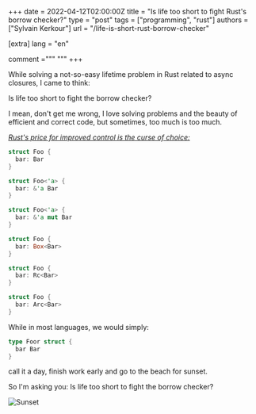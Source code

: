 +++
date = 2022-04-12T02:00:00Z
title = "Is life too short to fight Rust's borrow checker?"
type = "post"
tags = ["programming", "rust"]
authors = ["Sylvain Kerkour"]
url = "/life-is-short-rust-borrow-checker"

[extra]
lang = "en"

comment ="""
"""
+++

While solving a not-so-easy lifetime problem in Rust related to async closures, I came to think:

Is life too short to fight the borrow checker?

I mean, don't get me wrong, I love solving problems and the beauty of efficient and correct code, but sometimes, too much is too much.

*[Rust's price for improved control is the curse of choice:](https://matklad.github.io/2020/09/20/why-not-rust.html)*
```rust
struct Foo {
  bar: Bar
}

struct Foo<'a> {
  bar: &'a Bar
}

struct Foo<'a> {
  bar: &'a mut Bar
}

struct Foo {
  bar: Box<Bar>
}

struct Foo {
  bar: Rc<Bar>
}

struct Foo {
  bar: Arc<Bar>
}
```

While in most languages, we would simply:
```go
type Foor struct {
  bar Bar
}
```

call it a day, finish work early and go to the beach for sunset.

So I'm asking you: Is life too short to fight the borrow checker?


![Sunset](/2022/life-is-short-rust-borrow-checker/sunset.jpg)
